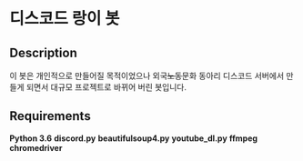 # 디스코드 랑이 봇 #
## Description ##
이 봇은 개인적으로 만들어질 목적이었으나 외국~~노동~~문화 동아리 디스코드 서버에서 만들게 되면서 대규모 프로젝트로 바뀌어 버린 봇입니다.
## Requirements ##
**Python 3.6**  **discord.py**  **beautifulsoup4.py** **youtube_dl.py** **ffmpeg**  **chromedriver**
